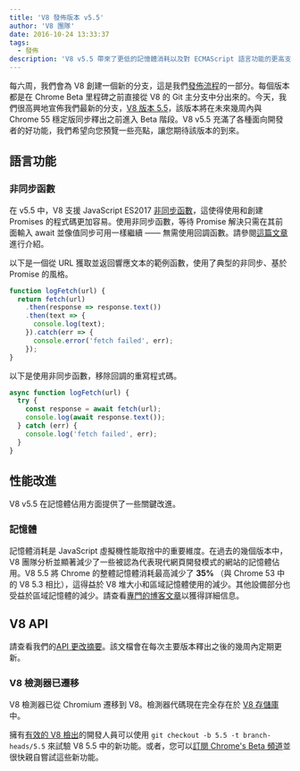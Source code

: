 ```yaml
---
title: 'V8 發佈版本 v5.5'
author: 'V8 團隊'
date: 2016-10-24 13:33:37
tags:
  - 發佈
description: 'V8 v5.5 帶來了更低的記憶體消耗以及對 ECMAScript 語言功能的更高支援。'
---
```

每六周，我們會為 V8 創建一個新的分支，這是我們[發佈流程](/docs/release-process)的一部分。每個版本都是在 Chrome Beta 里程碑之前直接從 V8 的 Git 主分支中分出來的。今天，我們很高興地宣佈我們最新的分支，[V8 版本 5.5](https://chromium.googlesource.com/v8/v8.git/+log/branch-heads/5.5)，該版本將在未來幾周內與 Chrome 55 穩定版同步釋出之前進入 Beta 階段。V8 v5.5 充滿了各種面向開發者的好功能，我們希望向您預覽一些亮點，讓您期待該版本的到來。

<!--truncate-->
## 語言功能

### 非同步函數

在 v5.5 中，V8 支援 JavaScript ES2017 [非同步函數](https://developers.google.com/web/fundamentals/getting-started/primers/async-functions)，這使得使用和創建 Promises 的程式碼更加容易。使用非同步函數，等待 Promise 解決只需在其前面輸入 await 並像值同步可用一樣繼續 —— 無需使用回調函數。請參閱[這篇文章](https://developers.google.com/web/fundamentals/getting-started/primers/async-functions)進行介紹。

以下是一個從 URL 獲取並返回響應文本的範例函數，使用了典型的非同步、基於 Promise 的風格。

```js
function logFetch(url) {
  return fetch(url)
    .then(response => response.text())
    .then(text => {
      console.log(text);
    }).catch(err => {
      console.error('fetch failed', err);
    });
}
```

以下是使用非同步函數，移除回調的重寫程式碼。

```js
async function logFetch(url) {
  try {
    const response = await fetch(url);
    console.log(await response.text());
  } catch (err) {
    console.log('fetch failed', err);
  }
}
```

## 性能改進

V8 v5.5 在記憶體佔用方面提供了一些關鍵改進。

### 記憶體

記憶體消耗是 JavaScript 虛擬機性能取捨中的重要維度。在過去的幾個版本中，V8 團隊分析並顯著減少了一些被認為代表現代網頁開發模式的網站的記憶體佔用。V8 5.5 將 Chrome 的整體記憶體消耗最高減少了 **35%** （與 Chrome 53 中的 V8 5.3 相比），這得益於 V8 堆大小和區域記憶體使用的減少。其他設備部分也受益於區域記憶體的減少。請查看[專門的博客文章](/blog/optimizing-v8-memory)以獲得詳細信息。

## V8 API

請查看我們的[API 更改摘要](https://docs.google.com/document/d/1g8JFi8T_oAE_7uAri7Njtig7fKaPDfotU6huOa1alds/edit)。該文檔會在每次主要版本釋出之後的幾周內定期更新。

### V8 檢測器已遷移

V8 檢測器已從 Chromium 遷移到 V8。檢測器代碼現在完全存在於 [V8 存儲庫](https://chromium.googlesource.com/v8/v8/+/master/src/inspector/)中。

擁有[有效的 V8 檢出](/docs/source-code#using-git)的開發人員可以使用 `git checkout -b 5.5 -t branch-heads/5.5` 來試驗 V8 5.5 中的新功能。或者，您可以[訂閱 Chrome's Beta 頻道](https://www.google.com/chrome/browser/beta.html)並很快親自嘗試這些新功能。
